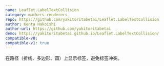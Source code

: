 ```yaml
---
name: Leaflet.LabelTextCollision
category: markers-renderers
repo: https://github.com/yakitoritabetai/Leaflet.LabelTextCollision
author: Kenta Hakoishi
author-url: https://github.com/yakitoritabetai
demo: https://yakitoritabetai.github.io/Leaflet.LabelTextCollision/
compatible-v0:
compatible-v1: true
---
```


在路径（折线、多边形、圆）上显示标签，避免标签冲突。
